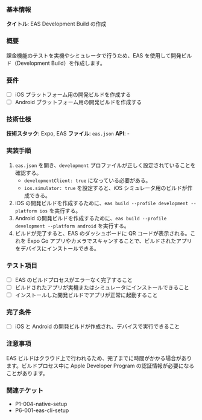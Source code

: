 ### 基本情報

**タイトル**: EAS Development Build の作成

### 概要

課金機能のテストを実機やシミュレータで行うため、EAS を使用して開発ビルド（Development Build）を作成します。

### 要件

- [ ] iOS プラットフォーム用の開発ビルドを作成する
- [ ] Android プラットフォーム用の開発ビルドを作成する

### 技術仕様

**技術スタック**: Expo, EAS
**ファイル**: `eas.json`
**API**: -

### 実装手順

1. `eas.json` を開き、`development` プロファイルが正しく設定されていることを確認する。
   - `developmentClient: true` になっている必要がある。
   - `ios.simulator: true` を設定すると、iOS シミュレータ用のビルドが作成できる。
2. iOS の開発ビルドを作成するために、`eas build --profile development --platform ios` を実行する。
3. Android の開発ビルドを作成するために、`eas build --profile development --platform android` を実行する。
4. ビルドが完了すると、EAS のダッシュボードに QR コードが表示される。これを Expo Go アプリやカメラでスキャンすることで、ビルドされたアプリをデバイスにインストールできる。

### テスト項目

- [ ] EAS のビルドプロセスがエラーなく完了すること
- [ ] ビルドされたアプリが実機またはシミュレータにインストールできること
- [ ] インストールした開発ビルドでアプリが正常に起動すること

### 完了条件

- [ ] iOS と Android の開発ビルドが作成され、デバイスで実行できること

### 注意事項

EAS ビルドはクラウド上で行われるため、完了までに時間がかかる場合があります。ビルドプロセス中に Apple Developer Program の認証情報が必要になることがあります。

### 関連チケット

- P1-004-native-setup
- P6-001-eas-cli-setup
